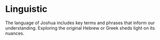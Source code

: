 # Linguistic

The language of Joshua includes key terms and phrases that inform our understanding. Exploring the original Hebrew or Greek sheds light on its nuances.


